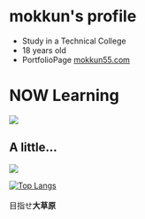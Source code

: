 <p align="center">

# mokkun's profile

- Study in a Technical College
- 18 years old
- PortfolioPage <a href="https://mokkun55.com" target="_blank">mokkun55.com</a>
# NOW Learning
<img src="https://skillicons.dev/icons?i=html,css,scss,tailwind,vite,js,ts,react,next,firebase" /> <br/>

## A little...
<img src="https://skillicons.dev/icons?i=arduino,blender,bootstrap,express,git,github,linux,raspberrypi,nodejs" /> <br/>

[![Top Langs](https://github-readme-stats.vercel.app/api/top-langs/?username=mokkun55&theme=default&show_icons=true&layout=compact)](https://github.com/mo-ri-regen/github-readme-stats) <br/><br/>
目指せ**大草原**
